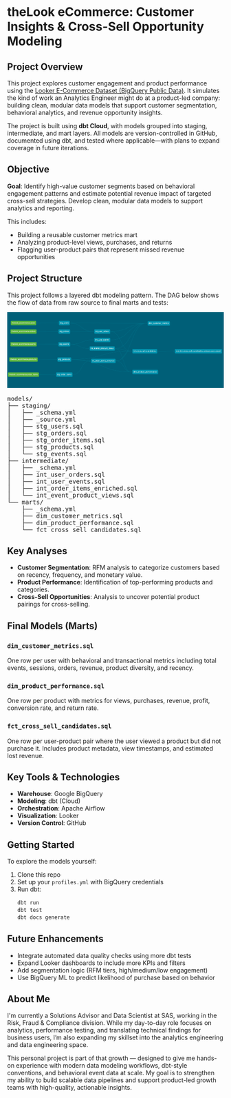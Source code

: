 # theLook eCommerce: Customer Insights & Cross-Sell Opportunity Modeling

## Project Overview

This project explores customer engagement and product performance using the [Looker E-Commerce Dataset (BigQuery Public Data)](https://console.cloud.google.com/marketplace/product/bigquery-public-data/thelook-ecommerce). It simulates the kind of work an Analytics Engineer might do at a product-led company: building clean, modular data models that support customer segmentation, behavioral analytics, and revenue opportunity insights.

The project is built using **dbt Cloud**, with models grouped into staging, intermediate, and mart layers. All models are version-controlled in GitHub, documented using dbt, and tested where applicable—with plans to expand coverage in future iterations.

## Objective

**Goal**: Identify high-value customer segments based on behavioral engagement patterns and estimate potential revenue impact of targeted cross-sell strategies. Develop clean, modular data models to support analytics and reporting.

This includes:
- Building a reusable customer metrics mart
- Analyzing product-level views, purchases, and returns
- Flagging user-product pairs that represent missed revenue opportunities

## Project Structure

This project follows a layered dbt modeling pattern. The DAG below shows the flow of data from raw source to final marts and tests:

![DAG Screenshot](images/dbt_dag.png)

<pre>
models/
├── staging/
│   ├── _schema.yml
│   ├── _source.yml
│   ├── stg_users.sql
│   ├── stg_orders.sql
│   ├── stg_order_items.sql
│   ├── stg_products.sql
│   └── stg_events.sql
├── intermediate/
│   ├── _schema.yml
│   ├── int_user_orders.sql
│   ├── int_user_events.sql
│   ├── int_order_items_enriched.sql
│   └── int_event_product_views.sql
└── marts/
    ├── _schema.yml
    ├── dim_customer_metrics.sql
    ├── dim_product_performance.sql
    └── fct_cross_sell_candidates.sql
</pre>

## Key Analyses

- **Customer Segmentation**: RFM analysis to categorize customers based on recency, frequency, and monetary value.
- **Product Performance**: Identification of top-performing products and categories.
- **Cross-Sell Opportunities**: Analysis to uncover potential product pairings for cross-selling.

## Final Models (Marts)

### `dim_customer_metrics.sql`
One row per user with behavioral and transactional metrics including total events, sessions, orders, revenue, product diversity, and recency.

### `dim_product_performance.sql`
One row per product with metrics for views, purchases, revenue, profit, conversion rate, and return rate.

### `fct_cross_sell_candidates.sql`
One row per user-product pair where the user viewed a product but did not purchase it. Includes product metadata, view timestamps, and estimated lost revenue.

## Key Tools & Technologies

- **Warehouse**: Google BigQuery
- **Modeling**: dbt (Cloud)
- **Orchestration**: Apache Airflow
- **Visualization**: Looker
- **Version Control**: GitHub

## Getting Started

To explore the models yourself:
1. Clone this repo
2. Set up your `profiles.yml` with BigQuery credentials
3. Run dbt:
   ```bash
   dbt run
   dbt test
   dbt docs generate
   ```

## Future Enhancements

- Integrate automated data quality checks using more dbt tests
- Expand Looker dashboards to include more KPIs and filters
- Add segmentation logic (RFM tiers, high/medium/low engagement)
- Use BigQuery ML to predict likelihood of purchase based on behavior

## About Me

I'm currently a Solutions Advisor and Data Scientist at SAS, working in the Risk, Fraud & Compliance division. While my day-to-day role focuses on analytics, performance testing, and translating technical findings for business users, I’m also expanding my skillset into the analytics engineering and data engineering space.

This personal project is part of that growth — designed to give me hands-on experience with modern data modeling workflows, dbt-style conventions, and behavioral event data at scale. My goal is to strengthen my ability to build scalable data pipelines and support product-led growth teams with high-quality, actionable insights.